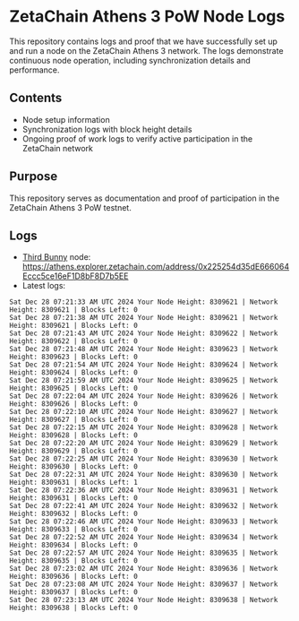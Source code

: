 # ZetaChain Athens 3 PoW Node Logs
This repository contains logs and proof that we have successfully set up and run a node on the ZetaChain Athens 3 network. The logs demonstrate continuous node operation, including synchronization details and performance.

## Contents
- Node setup information
- Synchronization logs with block height details
- Ongoing proof of work logs to verify active participation in the ZetaChain network

## Purpose
This repository serves as documentation and proof of participation in the ZetaChain Athens 3 PoW testnet.

## Logs

- [Third Bunny](https://thirdbunny.xyz/) node: https://athens.explorer.zetachain.com/address/0x225254d35dE666064Eccc5ce16eF1D8bF8D7b5EE
- Latest logs:
```
Sat Dec 28 07:21:33 AM UTC 2024 Your Node Height: 8309621 | Network Height: 8309621 | Blocks Left: 0
Sat Dec 28 07:21:38 AM UTC 2024 Your Node Height: 8309621 | Network Height: 8309621 | Blocks Left: 0
Sat Dec 28 07:21:43 AM UTC 2024 Your Node Height: 8309622 | Network Height: 8309622 | Blocks Left: 0
Sat Dec 28 07:21:48 AM UTC 2024 Your Node Height: 8309623 | Network Height: 8309623 | Blocks Left: 0
Sat Dec 28 07:21:54 AM UTC 2024 Your Node Height: 8309624 | Network Height: 8309624 | Blocks Left: 0
Sat Dec 28 07:21:59 AM UTC 2024 Your Node Height: 8309625 | Network Height: 8309625 | Blocks Left: 0
Sat Dec 28 07:22:04 AM UTC 2024 Your Node Height: 8309626 | Network Height: 8309626 | Blocks Left: 0
Sat Dec 28 07:22:10 AM UTC 2024 Your Node Height: 8309627 | Network Height: 8309627 | Blocks Left: 0
Sat Dec 28 07:22:15 AM UTC 2024 Your Node Height: 8309628 | Network Height: 8309628 | Blocks Left: 0
Sat Dec 28 07:22:20 AM UTC 2024 Your Node Height: 8309629 | Network Height: 8309629 | Blocks Left: 0
Sat Dec 28 07:22:25 AM UTC 2024 Your Node Height: 8309630 | Network Height: 8309630 | Blocks Left: 0
Sat Dec 28 07:22:31 AM UTC 2024 Your Node Height: 8309630 | Network Height: 8309631 | Blocks Left: 1
Sat Dec 28 07:22:36 AM UTC 2024 Your Node Height: 8309631 | Network Height: 8309631 | Blocks Left: 0
Sat Dec 28 07:22:41 AM UTC 2024 Your Node Height: 8309632 | Network Height: 8309632 | Blocks Left: 0
Sat Dec 28 07:22:46 AM UTC 2024 Your Node Height: 8309633 | Network Height: 8309633 | Blocks Left: 0
Sat Dec 28 07:22:52 AM UTC 2024 Your Node Height: 8309634 | Network Height: 8309634 | Blocks Left: 0
Sat Dec 28 07:22:57 AM UTC 2024 Your Node Height: 8309635 | Network Height: 8309635 | Blocks Left: 0
Sat Dec 28 07:23:02 AM UTC 2024 Your Node Height: 8309636 | Network Height: 8309636 | Blocks Left: 0
Sat Dec 28 07:23:08 AM UTC 2024 Your Node Height: 8309637 | Network Height: 8309637 | Blocks Left: 0
Sat Dec 28 07:23:13 AM UTC 2024 Your Node Height: 8309638 | Network Height: 8309638 | Blocks Left: 0
```
